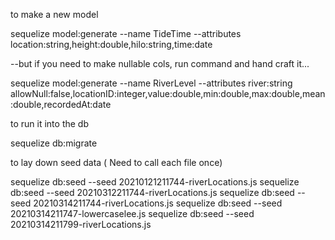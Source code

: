 

to make a new model
 
 sequelize model:generate --name TideTime --attributes location:string,height:double,hilo:string,time:date

--but if you need to make nullable cols, run command and hand craft it...

sequelize model:generate --name RiverLevel --attributes river:string allowNull:false,locationID:integer,value:double,min:double,max:double,mean:double,recordedAt:date

to run it into the db

sequelize db:migrate

to lay down seed data ( Need to call each file once)

sequelize db:seed --seed 20210121211744-riverLocations.js
sequelize db:seed --seed 20210312211744-riverLocations.js
sequelize db:seed --seed 20210314211744-riverLocations.js
sequelize db:seed --seed 20210314211747-lowercaselee.js
sequelize db:seed --seed 20210314211799-riverLocations.js